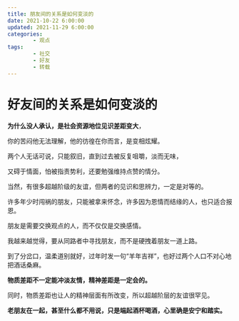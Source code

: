 ```yaml
---
title: 朋友间的关系是如何变淡的
date: 2021-10-22 6:00:00
updated: 2021-11-29 6:00:00
categories:
        - 观点
tags:
        - 社交
        - 好友
        - 转载
---
```


# 好友间的关系是如何变淡的

**为什么没人承认，是社会资源地位见识差距变大**，

你的苦闷他无法理解，他的彷徨在你而言，是变相炫耀。

两个人无话可说，只能叙旧，直到过去被反复咀嚼，淡而无味，

又碍于情面，怕被指责势利，还要勉强维持点赞的情分。

当然，有很多超越阶级的友谊，但两者的见识和思辨力，一定是对等的。

许多年少时闯祸的朋友，只能被拿来怀念，许多因为恩情而结缘的人，也只适合报恩。

朋友是需要交换观点的人，而不仅仅是交换感情。

我越来越觉得，要从同路者中寻找朋友，而不是硬拽着朋友一道上路。

到了分岔口，温柔道别就好，过年时发一句“羊年吉祥”，也好过两个人口不对心地把酒话桑麻。

**物质差距不一定能冲淡友情，精神差距是一定会的。**

同时，物质差距也让人的精神层面有所改变，所以超越阶层的友谊很罕见。

**老朋友在一起，甚至什么都不用说，只是端起酒杯喝酒，心里确是安宁和踏实。**
